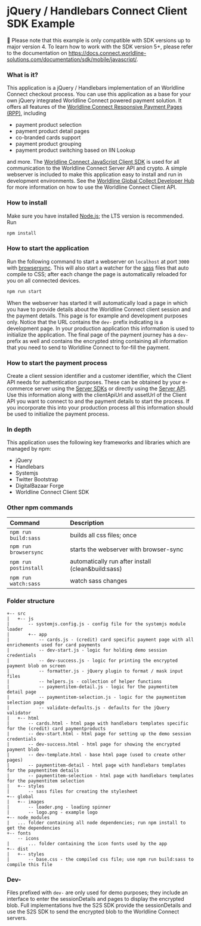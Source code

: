 # jQuery / Handlebars Connect Client SDK Example

🚨 Please note that this example is only compatible with SDK versions up to major version 4.
To learn how to work with the SDK version 5+, please refer to the documentation
on https://docs.connect.worldline-solutions.com/documentation/sdk/mobile/javascript/.

### What is it?

This application is a jQuery / Handlebars implementation of an Worldline Connect checkout process. 
You can use this application as a base for your own jQuery integrated Worldline Connect powered payment solution.
It offers all features of the [Worldline Connect Responsive Payment Pages (RPP)](https://docs.connect.worldline-solutions.com/documentation/hosted-payment-pages/), including
* payment product selection
* payment product detail pages
* co-branded cards support
* payment product grouping
* payment product switching based on IIN Lookup

and more.
The [Worldline Connect JavaScript Client SDK](https://github.com/Worldline-Global-Collect/connect-sdk-client-js) is used for all communication to the Worldline Connect Server API and crypto. 
A simple webserver is included to make this application easy to install and run in development environments. 
See the [Worldline Global Collect Developer Hub](https://docs.connect.worldline-solutions.com/documentation/sdk/mobile/javascript/) for more information on how to use the Worldline Connect Client API.

### How to install

Make sure you have installed [Node.js](https://nodejs.org/en/); the LTS version is recommended. Run

```bash
npm install
```

### How to start the application

Run the following command to start a webserver on `localhost` at port `3000` with [browsersync](https://www.browsersync.io/).
This will also start a watcher for the [sass](http://sass-lang.com/) files that auto compile to CSS; after each change the page is automatically reloaded for you on all connected devices.

```bash
npm run start
```

When the webserver has started it will automatically load a page in which you have to provide details about the Worldline Connect client session and the payment details. This page is for example and development purposes only. 
Notice that the URL contains the `dev-` prefix indicating is a development page. In your production application this information is used to initialize the application.
The final page of the payment journey has a `dev-` prefix as well and contains the encrypted string containing all information that you need to send to Worldline Connect to for-fill the payment.

### How to start the payment process

Create a client session identifier and a customer identifier, which the Client API needs for authentication purposes.
These can be obtained by your e-commerce server using the [Server SDKs](https://docs.connect.worldline-solutions.com/documentation/sdk/server/) or directly 
using the [Server API](https://apireference.connect.worldline-solutions.com/s2sapi/v1/en_US/index.html). 
Use this information along with the clientApiUrl and assetUrl of the Client API you want to connect to and the payment details to start the process.
If you incorporate this into your production process all this information should be used to initialize the payment process.

### In depth

This application uses the following key frameworks and libraries which are managed by npm:
* jQuery
* Handlebars
* Systemjs
* Twitter Bootstrap
* DigitalBazaar Forge
* Worldline Connect Client SDK

### Other npm commands

| Command               | Description                                        |
|:----------------------|:---------------------------------------------------|
| `npm run build:sass`  | builds all css files; once                         |
| `npm run browsersync` | starts the webserver with browser-sync             |
| `npm run postinstall` | automatically run after install (clean&build:sass) |
| `npm run watch:sass`  | watch sass changes                                 |

### Folder structure

```
+-- src
|   +-- js
|       -- systemjs.config.js - config file for the systemjs module loader
|       +-- app
|           -- cards.js - (credit) card specific payment page with all enrichements used for card payments
|           -- dev-start.js - logic for holding demo session credentials
|           -- dev-success.js - logic for printing the encrypted payment blob on screen
|           -- formatter.js - jQuery plugin to format / mask input files
|           -- helpers.js - collection of helper functions
|           -- paymentitem-detail.js - logic for the paymentitem detail page
|           -- paymentitem-selection.js - logic for the paymentitem selection page
|           -- validate-defaults.js - defaults for the jQuery validator
|   +-- html
|       -- cards.html - html page with handlebars templates specific for the (credit) card paymentproducts
|       -- dev-start.html - html page for setting up the demo session credentials
|       -- dev-success.html - html page for showing the encrypted payment blob
|       -- dev-template.html - base html page (used to create other pages)
|       -- paymentitem-detail - html page with handlebars templates for the paymentitem details
|       -- paymentitem-selection - html page with handlebars templates for the paymentitem selection
|   +-- styles
|       -- sass files for creating the stylesheet
+-- global
|   +-- images
|       -- loader.png - loading spinner
|       -- logo.png - example logo
+-- node_modules
|   ... folder containing all node dependencies; run npm install to get the dependencies
+-- fonts
    -- icons
|       ... folder containing the icon fonts used by the app
+-- dist
|   +-- styles
|       -- base.css - the compiled css file; use npm run build:sass to compile this file
```

### Dev-

Files prefixed with `dev-` are only used for demo purposes; they include an interface to enter the sessionDetails and pages to display the encrypted blob.
Full implementations hve the S2S SDK provide the sessionDetails and use the S2S SDK to send the encrypted blob to the Worldline Connect servers.
